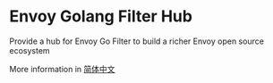 # Envoy Golang Filter Hub

Provide a hub for Envoy Go Filter to build a richer Envoy open source ecosystem


More information in [简体中文](./README_ZH.md)
